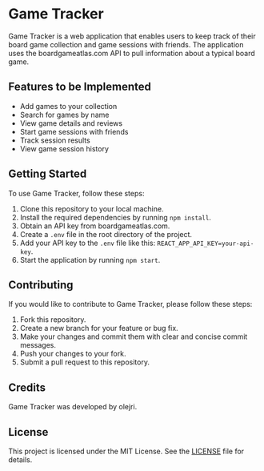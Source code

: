 # Game Tracker

Game Tracker is a web application that enables users to keep track of their board game collection and game sessions with friends. The application uses the boardgameatlas.com API to pull information about a typical board game.

## Features to be Implemented

- Add games to your collection
- Search for games by name
- View game details and reviews
- Start game sessions with friends
- Track session results
- View game session history

## Getting Started

To use Game Tracker, follow these steps:

1. Clone this repository to your local machine.
2. Install the required dependencies by running `npm install`.
3. Obtain an API key from boardgameatlas.com.
4. Create a `.env` file in the root directory of the project.
5. Add your API key to the `.env` file like this: `REACT_APP_API_KEY=your-api-key`.
6. Start the application by running `npm start`.


## Contributing

If you would like to contribute to Game Tracker, please follow these steps:

1. Fork this repository.
2. Create a new branch for your feature or bug fix.
3. Make your changes and commit them with clear and concise commit messages.
4. Push your changes to your fork.
5. Submit a pull request to this repository.

## Credits

Game Tracker was developed by olejri.

## License

This project is licensed under the MIT License. See the [LICENSE](LICENSE) file for details.


